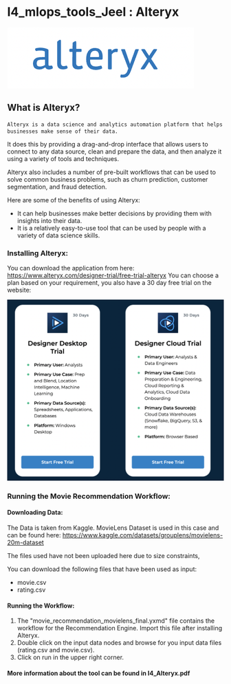 # I4_mlops_tools_Jeel : Alteryx
![alteryx](images/alteryx.png)

## What is Alteryx?

    Alteryx is a data science and analytics automation platform that helps businesses make sense of their data.
It does this by providing a drag-and-drop interface that allows users to connect to any data source, clean and 
prepare the data, and then analyze it using a variety of tools and techniques.
 
 Alteryx also includes a number of pre-built workflows that can be used to solve common business problems, such 
as churn prediction, customer segmentation, and fraud detection.

Here are some of the benefits of using Alteryx:
-  It can help businesses make better decisions by providing them with insights into their data.
-  It is a relatively easy-to-use tool that can be used by people with a variety of data science skills.

### Installing Alteryx:
You can download the application from here: https://www.alteryx.com/designer-trial/free-trial-alteryx
You can choose a plan based on your requirement, you also have a 30 day free trial on the website:

![alteryx_free_trial](images/alteryx_free_trial.png)

### Running the Movie Recommendation Workflow:

#### Downloading Data:
The Data is taken from Kaggle. MovieLens Dataset is used in this case and can be found here: https://www.kaggle.com/datasets/grouplens/movielens-20m-dataset

The files used have not been uploaded here due to size constraints,

You can download the following files that have been used as input:
- movie.csv
- rating.csv

#### Running the Workflow:

1. The "movie_recommendation_movielens_final.yxmd" file contains the workflow for the Recommendation Engine.
Import this file after installing Alteryx.
2. Double click on the input data nodes and browse for you input data files (rating.csv and movie.csv).
3. Click on run in the upper right corner.

#### More information about the tool can be found in I4_Alteryx.pdf
